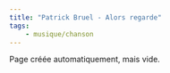 ```yaml
---
title: "Patrick Bruel - Alors regarde"
tags:
    - musique/chanson
---
```


Page créée automatiquement, mais vide.
